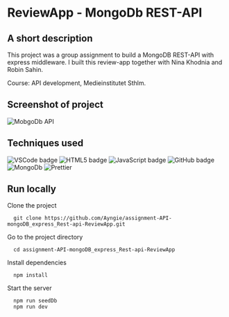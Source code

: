 # ReviewApp - MongoDb REST-API

## A short description 
This project was a group assignment to build a MongoDB REST-API with express middleware.
I built this review-app together with Nina Khodnia and Robin Sahin.

Course: API development, Medieinstitutet Sthlm.

## Screenshot of project
![MobgoDb API](https://angelicareutersward.se/Images/mongodbReviewApp/MongodbReviewApp.png)

## Techniques used
![VSCode badge](https://img.shields.io/badge/VSCode-0078D4?style=for-the-badge&logo=visual%20studio%20code&logoColor=white/to/img.png)
![HTML5 badge](https://img.shields.io/badge/HTML5-E34F26?style=for-the-badge&logo=html5&logoColor=white/to/img.png)
![JavaScript badge](https://img.shields.io/badge/JavaScript-323330?style=for-the-badge&logo=javascript&logoColor=F7DF1E/to/img.png)
![GitHub badge](https://img.shields.io/badge/GitHub-100000?style=for-the-badge&logo=github&logoColor=white/to/img.png)
![MongoDb](https://img.shields.io/badge/MongoDB-4EA94B?style=for-the-badge&logo=mongodb&logoColor=white)
![Prettier](https://img.shields.io/badge/prettier-1A2C34?style=for-the-badge&logo=prettier&logoColor=F7BA3E)


## Run locally
Clone the project

```terminal
  git clone https://github.com/Ayngie/assignment-API-mongoDB_express_Rest-api-ReviewApp.git
```

Go to the project directory

```terminal
  cd assignment-API-mongoDB_express_Rest-api-ReviewApp
```

Install dependencies

```terminal
  npm install
```

Start the server

```terminal
  npm run seedDb
  npm run dev
```
